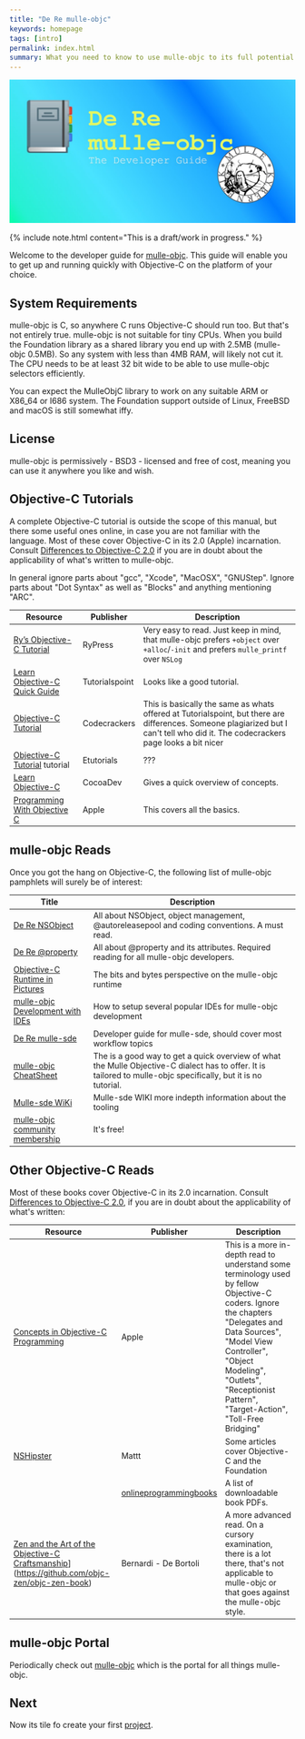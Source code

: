 ```yaml
---
title: "De Re mulle-objc"
keywords: homepage
tags: [intro]
permalink: index.html
summary: What you need to know to use mulle-objc to its full potential.
---
```


![Logo](images/dere.jpg)

{% include note.html content="This is a draft/work in progress." %}

Welcome to the developer guide for [mulle-objc](//mulle-objc.github.io). This
guide will enable you to get up and running quickly with Objective-C on the
platform of your choice.


## System Requirements

mulle-objc is C, so anywhere C runs Objective-C should run too. But that's
not entirely true. mulle-objc is not suitable for tiny CPUs. When you
build the Foundation library as a shared library you end up with 2.5MB
(mulle-objc 0.5MB). So any system with less than 4MB RAM, will likely not
cut it. The CPU needs to be at least 32 bit wide to be able to
use mulle-objc selectors efficiently.

You can expect the MulleObjC library to work on any suitable ARM or X86_64 or I686 system. The Foundation support outside of Linux, FreeBSD and macOS is still somewhat iffy.


## License

mulle-objc is permissively - BSD3 - licensed and free of cost, meaning
you can use it anywhere you like and wish.



## Objective-C Tutorials

A complete Objective-C tutorial is outside the scope of this manual, but
there some useful ones online, in case you are not familiar with the
language. Most of these cover Objective-C in its 2.0 (Apple) incarnation. Consult [Differences to Objective-C 2.0](differences.html) if you are in doubt about the applicability of what's written to mulle-objc.

In general ignore parts about "gcc", "Xcode", "MacOSX", "GNUStep". Ignore parts about "Dot Syntax" as well as "Blocks" and anything mentioning "ARC".


|  Resource   | Publisher | Description
|---------|-----------|-----------------
| [Ry’s Objective-C Tutorial](https://fullonrager.github.io/rys-objective-c-tutorial-archive/introduction.html) | RyPress | Very easy to read. Just keep in mind, that mulle-objc prefers `+object` over `+alloc`/`-init` and prefers `mulle_printf` over `NSLog`
| [Learn Objective-C Quick Guide](https://www.tutorialspoint.com/objective_c/objective_c_quick_guide.htm) | Tutorialspoint | Looks like a good tutorial.
| [Objective-C Tutorial](https://codescracker.com/objective-c/index.htm)  |  Codecrackers | This is basically the same as whats offered at Tutorialspoint, but there are differences. Someone plagiarized but I can't tell who did it. The codecrackers page looks a bit nicer
| [Objective-C Tutorial](https://etutorials.org/Programming/Cocoa/Part+I+Introducing+Cocoa/Chapter+1.+Objective-C/) tutorial | Etutorials | ???
| [Learn Objective-C](https://www.cocoadevcentral.com/d/learn_objectivec) |  CocoaDev | Gives a quick overview of concepts.
| [Programming With Objective C](https://developer.apple.com/library/archive/documentation/Cocoa/Conceptual/ProgrammingWithObjectiveC/Introduction/Introduction.html) | Apple | This covers all the basics.

## mulle-objc Reads

Once you got the hang on Objective-C, the following list of mulle-objc
pamphlets will surely be of interest:

| Title | Description |
|-------|-------------|
| [De Re NSObject](https://www.mulle-kybernetik.com/de-re-nsobject) | All about NSObject, object management, @autoreleasepool and coding conventions. A must read. |
| [De Re @property](https://www.mulle-kybernetik.com/de-re-property/) | All about @property and its attributes. Required reading for all mulle-objc developers. |
| [Objective-C Runtime in Pictures](https://www.mulle-kybernetik.com/objc-runtime-in-pictures/) | The bits and bytes perspective on the mulle-objc runtime |
| [mulle-objc Development with IDEs](https://www.mulle-kybernetik.com/mulle-objc-ide/) | How to setup several popular IDEs for mulle-objc development |
| [De Re mulle-sde](https://www.mulle-kybernetik.com/de-re-mulle-sde/) | Developer guide for mulle-sde, should cover most workflow topics |
| [mulle-objc CheatSheet](https://github.com/mulle-objc/Objective-C-CheatSheet) | The is a good way to get a quick overview of what the Mulle Objective-C dialect has to offer. It is tailored to mulle-objc specifically, but it is no tutorial.
| [Mulle-sde WiKi](https://github.com/mulle-sde/mulle-sde/wiki) | Mulle-sde WIKI more indepth information about the tooling |
| [mulle-objc community membership](https://github.com/mulle-objc/mulle-objc.github.io/issues/1) | It's free!


## Other Objective-C Reads

Most of these books cover Objective-C in its 2.0 incarnation. Consult
[Differences to Objective-C 2.0](differences.html),
if you are in doubt about the applicability of what's written:

|  Resource   | Publisher | Description
|-------------|-----------|-----------------
| [Concepts in Objective-C Programming](https://developer.apple.com/library/archive/documentation/General/Conceptual/CocoaEncyclopedia/Introduction/Introduction.html) | Apple | This is a more in-depth read to understand some terminology used by fellow Objective-C coders. Ignore the chapters "Delegates and Data Sources", "Model View Controller", "Object Modeling", "Outlets", "Receptionist Pattern", "Target-Action", "Toll-Free Bridging"
| [NSHipster](https://nshipster.com/) | Mattt | Some articles cover Objective-C and the Foundation
| &nbsp; | [onlineprogrammingbooks](https://www.onlineprogrammingbooks.com/objective-c/) | A list of downloadable book PDFs.
| [Zen and the Art of the Objective-C Craftsmanship](https://github.com/objc-zen/objc-zen-book)](https://github.com/objc-zen/objc-zen-book) | Bernardi - De Bortoli | A more advanced read. On a cursory examination, there is a lot there, that's not applicable to mulle-objc or that goes against the mulle-objc style.


## mulle-objc Portal

Periodically check out [mulle-objc](https://mulle-objc.github.io) which is the portal
for all things mulle-objc.

## Next

Now its tile fo create your first [project](mydoc_modern.html).
